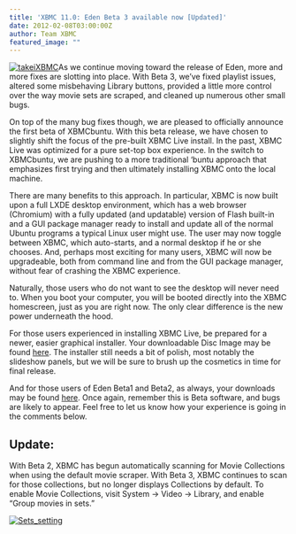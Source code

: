 ```yaml
---
title: 'XBMC 11.0: Eden Beta 3 available now [Updated]'
date: 2012-02-08T03:00:00Z
author: Team XBMC
featured_image: ""
---
```

[![takeiXBMC](/sites/default/files/uploads/takeiXBMC-300x170.jpg "takeiXBMC")](/sites/default/files/uploads/takeiXBMC.jpg)As we continue moving toward the release of Eden, more and more fixes are slotting into place. With Beta 3, we’ve fixed playlist issues, altered some misbehaving Library buttons, provided a little more control over the way movie sets are scraped, and cleaned up numerous other small bugs.

 On top of the many bug fixes though, we are pleased to officially announce the first beta of XBMCbuntu. With this beta release, we have chosen to slightly shift the focus of the pre-built XBMC Live install. In the past, XBMC Live was optimized for a pure set-top box experience. In the switch to XBMCbuntu, we are pushing to a more traditional ‘buntu approach that emphasizes first trying and then ultimately installing XBMC onto the local machine.

 There are many benefits to this approach. In particular, XBMC is now built upon a full LXDE desktop environment, which has a web browser (Chromium) with a fully updated (and updatable) version of Flash built-in and a GUI package manager ready to install and update all of the normal Ubuntu programs a typical Linux user might use. The user may now toggle between XBMC, which auto-starts, and a normal desktop if he or she chooses. And, perhaps most exciting for many users, XBMC will now be upgradeable, both from command line and from the GUI package manager, without fear of crashing the XBMC experience.

 Naturally, those users who do not want to see the desktop will never need to. When you boot your computer, you will be booted directly into the XBMC homescreen, just as you are right now. The only clear difference is the new power underneath the hood.

 For those users experienced in installing XBMC Live, be prepared for a newer, easier graphical installer. Your downloadable Disc Image may be found [here](http://mirrors.xbmc.org/releases/XBMCbuntu/ "XBMCbuntu download"). The installer still needs a bit of polish, most notably the slideshow panels, but we will be sure to brush up the cosmetics in time for final release.

 And for those users of Eden Beta1 and Beta2, as always, your downloads may be found [here](https://kodi.wiki/download/ "XBMC Beta 3 Downloads"). Once again, remember this is Beta software, and bugs are likely to appear. Feel free to let us know how your experience is going in the comments below.

 Update:
-------

 With Beta 2, XBMC has begun automatically scanning for Movie Collections when using the default movie scraper. With Beta 3, XBMC continues to scan for those collections, but no longer displays Collections by default. To enable Movie Collections, visit System -\> Video -\> Library, and enable “Group movies in sets.”

 [![Sets_setting](/sites/default/files/uploads/Sets_setting-300x200.jpg "Sets_setting")](/sites/default/files/uploads/Sets_setting.jpg)

 